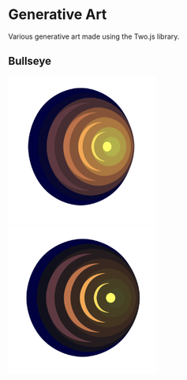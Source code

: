 <h1>Generative Art</h1>
<p>Various generative art made using the Two.js library.</p>


<h2>Bullseye</h2>
<div style="display:inline-block">
<img height="300px" width="300px" src="imgs/bullseye-light.png" alt="light"><img height="300px" width="300px" src="imgs/bullseye-dark.png" alt="dark">
</div>
